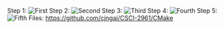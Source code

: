 Step 1: <img src="~/CMake/First.png" alt="First">
Step 2: <img src="~/CMake/Second.png" alt="Second">
Step 3: <img src="~/CMake/Third.png" alt="Third">
Step 4: <img src="~/CMake/Fourth.png" alt="Fourth">
Step 5: <img src="~/CMake/Fifth.png" alt="Fifth">
Files: https://github.com/cjngai/CSCI-2961/CMake
